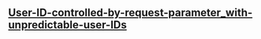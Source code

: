 ## [User-ID-controlled-by-request-parameter_with-unpredictable-user-IDs](https://portswigger.net/web-security/access-control/lab-user-id-controlled-by-request-parameter-with-unpredictable-user-ids)


![]()
